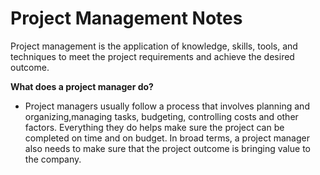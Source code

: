 # Project Management Notes

Project management is the application of knowledge,
skills, tools, and techniques to meet the project requirements and
achieve the desired outcome. 

**What does a project manager do?**
* Project managers usually follow a process that involves planning and 
organizing,managing tasks, budgeting, controlling costs and other factors.
Everything they do helps make sure the project can be completed on time and on budget.
In broad terms, a project manager also needs to make sure that
the project outcome is bringing value to the company.

